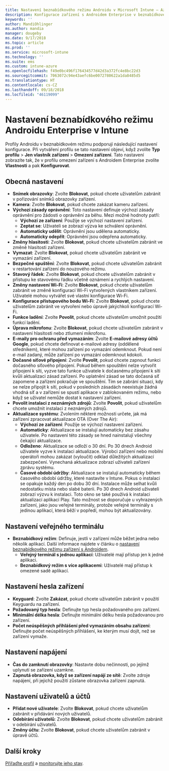 ```yaml
---
title: Nastavení beznabídkového režimu Androidu v Microsoft Intune – Azure | Microsoft Docs
description: Konfigurace zařízení s Androidem Enterprise v beznabídkovém režimu
keywords: ''
author: MandiOhlinger
ms.author: mandia
manager: dougeby
ms.date: 9/17/2018
ms.topic: article
ms.prod: ''
ms.service: microsoft-intune
ms.technology: ''
ms.suite: ems
ms.custom: intune-azure
ms.openlocfilehash: f49e0bc496f176434577d42d3a372fc4e8bc22d3
ms.sourcegitcommit: 7063072c94e43aefc6be0072780622a1da8485d5
ms.translationtype: HT
ms.contentlocale: cs-CZ
ms.lasthandoff: 09/18/2018
ms.locfileid: "46119099"
---
```

# <a name="android-enterprise-kiosk-settings-in-intune"></a>Nastavení beznabídkového režimu Androidu Enterprise v Intune

Profily Androidu v beznabídkovém režimu podporují následující nastavení konfigurace. Při vytváření profilu se tato nastavení objeví, když zvolíte **Typ profilu** > **Jen vlastník zařízení** > **Omezení zařízení**. Tato nastavení zobrazíte tak, že v profilu omezení zařízení s Androidem Enterprise zvolíte **Vlastnosti** a pak **Konfigurovat**.

## <a name="general-settings"></a>Obecná nastavení

- **Snímek obrazovky**: Zvolte **Blokovat**, pokud chcete uživatelům zabránit v pořizování snímků obrazovky zařízení.
- **Kamera**: Zvolte **Blokovat**, pokud chcete zakázat kameru zařízení.
- **Výchozí zásady oprávnění**: Toto nastavení definuje výchozí zásady oprávnění pro žádosti o oprávnění za běhu. Mezi možné hodnoty patří:
    - **Výchozí ze zařízení**: Použije se výchozí nastavení zařízení.
    - **Zeptat se**: Uživateli se zobrazí výzva ke schválení oprávnění.
    - **Automaticky udělit**: Oprávnění jsou udělena automaticky.
    - **Automaticky odepřít**: Oprávnění jsou odepřena automaticky.
- **Změny hlasitosti**: Zvolte **Blokovat**, pokud chcete uživatelům zabránit ve změně hlasitosti zařízení.
- **Vymazat**: Zvolte **Blokovat**, pokud chcete uživatelům zabránit ve vymazání zařízení.
- **Bezpečné spuštění**: Zvolte **Blokovat**, pokud chcete uživatelům zabránit v restartování zařízení do nouzového režimu.
- **Stavový řádek**: Zvolte **Blokovat**, pokud chcete uživatelům zabránit v přístupu ke stavovému řádku včetně oznámení a rychlých nastavení.
- **Změny nastavení Wi-Fi**: Zvolte **Blokovat**, pokud chcete uživatelům zabránit ve změně konfigurací Wi-Fi vytvořených vlastníkem zařízení. Uživatelé mohou vytvářet své vlastní konfigurace Wi-Fi.
- **Konfigurace přístupového bodu Wi-Fi**: Zvolte **Blokovat**, pokud chcete uživatelům zabránit ve vytvoření nebo úpravě jakýchkoli konfigurací Wi-Fi.
- **Funkce ladění**: Zvolte **Povolit**, pokud chcete uživatelům umožnit použití funkcí ladění.
- **Úprava mikrofonu**: Zvolte **Blokovat**, pokud chcete uživatelům zabránit v nastavení hlasitosti nebo ztlumení mikrofonu.
- **E-maily pro ochranu před vymazáním**: Zvolte **E-mailové adresy účtů Google**, pokud chcete definovat e-mailové adresy (oddělené středníkem), které mohou zařízení po vymazání odemknout. Pokud není e-mail zadaný, může zařízení po vymazání odemknout kdokoli.
- **Dočasné síťové připojení**: Zvolte **Povolit**, pokud chcete zapnout funkci dočasného síťového připojení. Pokud během spouštění nelze vytvořit připojení k síti, vyzve tato funkce uživatele k dočasnému připojení k síti kvůli aktualizaci zásad zařízení. Po uplatnění zásad se tato dočasná síť zapomene a zařízení pokračuje ve spouštění. Tím se zabrání situaci, kdy se nelze připojit k síti, pokud v posledních zásadách neexistuje žádná vhodná síť a v zařízení se spustí aplikace v zablokovaném režimu, nebo když se uživatel nemůže dostat k nastavení zařízení.
- **Povolit instalaci z neznámých zdrojů**: Zvolte **Povolit**, pokud uživatelům chcete umožnit instalaci z neznámých zdrojů.
- **Aktualizace systému**: Zvolením některé možnosti určete, jak má zařízení zpracovat aktualizace OTA (Over The Air):
    - **Výchozí ze zařízení**: Použije se výchozí nastavení zařízení.
    - **Automaticky**: Aktualizace se instalují automaticky bez zásahu uživatele. Po nastavení této zásady se hned nainstalují všechny čekající aktualizace.
    - **Odloženo**: Aktualizace se odloží o 30 dní. Po 30 dnech Android uživatele vyzve k instalaci aktualizace. Výrobci zařízení nebo mobilní operátoři mohou zakázat (vyloučit) odklad důležitých aktualizací zabezpečení. Vynechaná aktualizace zobrazí uživateli zařízení zprávu systému. 
    - **Časové období údržby**: Aktualizace se instalují automaticky během časového období údržby, které nastavíte v Intune. Pokus o instalaci se opakuje každý den po dobu 30 dní. Instalace může selhat kvůli nedostatku místa nebo slabé baterii. Po 30 dnech Android uživateli zobrazí výzvu k instalaci. Toto okno se také používá k instalaci aktualizací aplikací Play. Tato možnost se doporučuje u vyhrazených zařízení, jako jsou veřejné terminály, protože veřejné terminály s jedinou aplikací, která běží v popředí, mohou být aktualizovány. 

## <a name="kiosk-settings"></a>Nastavení veřejného terminálu

- **Beznabídkový režim**: Definuje, jestli v zařízení může běžet jedna nebo několik aplikací. Další informace najdete v článku o [nastavení beznabídkového režimu zařízení s Androidem](android-kiosk-settings.md).
    - **Veřejný terminál s jednou aplikací**: Uživatelé mají přístup jen k jedné aplikaci.
    - **Beznabídkový režim s více aplikacemi**: Uživatelé mají přístup k omezené sadě aplikací.

## <a name="device-password-settings"></a>Nastavení hesla zařízení

- **Keyguard**: Zvolte **Zakázat**, pokud chcete uživatelům zabránit v použití Keyguardu na zařízení.
- **Požadovaný typ hesla**: Definujte typ hesla požadovaného pro zařízení.
- **Minimální délka hesla**: Definujte minimální délku hesla požadovanou pro zařízení.
- **Počet neúspěšných přihlášení před vymazáním obsahu zařízení**: Definujte počet neúspěšných přihlášení, ke kterým musí dojít, než se zařízení vymaže.

## <a name="power-settings"></a>Nastavení napájení

- **Čas do zamknutí obrazovky**: Nastavte dobu nečinnosti, po jejímž uplynutí se zařízení uzamkne.
- **Zapnutá obrazovka, když se zařízení napájí ze sítě**: Zvolte zdroje napájení, při jejichž použití zůstane obrazovka zařízení zapnutá.

## <a name="users-and-accounts-settings"></a>Nastavení uživatelů a účtů

- **Přidat nové uživatele**: Zvolte **Blokovat**, pokud chcete uživatelům zabránit v přidávání nových uživatelů.
- **Odebírání uživatelů**: Zvolte **Blokovat**, pokud chcete uživatelům zabránit v odebírání uživatelů.
- **Změny účtu**: Zvolte **Blokovat**, pokud chcete uživatelům zabránit v úpravě účtů.

## <a name="next-steps"></a>Další kroky
[Přiřaďte profil](device-profile-assign.md) a [monitorujte jeho stav](device-profile-monitor.md).



